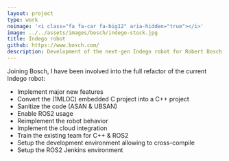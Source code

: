 ```yaml
---
layout: project
type: work
noimage: '<i class="fa fa-car fa-big12" aria-hidden="true"></i>'
image: ../../assets/images/bosch/indego-stock.jpg
title: Indego robot
github: https://www.bosch.com/
description: Development of the next-gen Indego robot for Robert Bosch GmbH
---
```


Joining Bosch, I have been involved into the full refactor of the current Indego robot:
- Implement major new features
- Convert the (1MLOC) embedded C project into a C++ project
- Sanitize the code (ASAN & UBSAN)
- Enable ROS2 usage
- Reimplement the robot behavior
- Implement the cloud integration
- Train the existing team for C++ & ROS2
- Setup the development environment allowing to cross-compile
- Setup the ROS2 Jenkins environment

<center>
<amp-img width="864" height="486" src="../../assets/images/bosch/indego-stock.jpg" layout="responsive" alt="Mean green robot"></amp-img>
</center>
